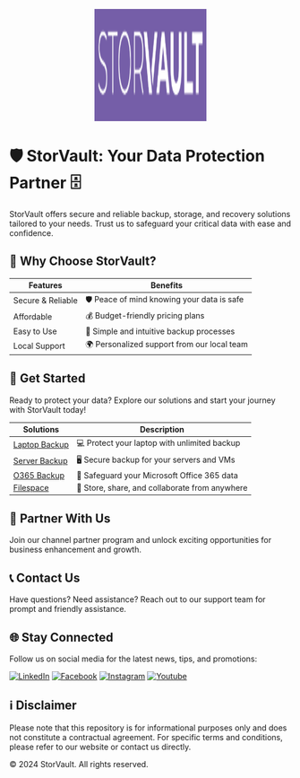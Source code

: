 <p align="center">
  <img src="https://github.com/StorVault/.github.io/blob/d8c57ec0139f6f644919363678cec2c71019763c/StorVault.png" alt="StorVault Logo" width="200" height="200">
</p>

# 🛡️ StorVault: Your Data Protection Partner 🗄️

StorVault offers secure and reliable backup, storage, and recovery solutions tailored to your needs. Trust us to safeguard your critical data with ease and confidence.

## 🌟 Why Choose StorVault?

| Features          | Benefits                                            |
|-------------------|-----------------------------------------------------|
| Secure & Reliable | 🛡️ Peace of mind knowing your data is safe         |
| Affordable        | 💰 Budget-friendly pricing plans                     |
| Easy to Use       | 🚀 Simple and intuitive backup processes             |
| Local Support     | 🌍 Personalized support from our local team          |

## 🚀 Get Started

Ready to protect your data? Explore our solutions and start your journey with StorVault today!

| Solutions         | Description                                        |
|-------------------|----------------------------------------------------|
| [Laptop Backup](#)  | 💻 Protect your laptop with unlimited backup       |
| [Server Backup](#)  | 🖥️ Secure backup for your servers and VMs          |
| [O365 Backup](#)    | 📧 Safeguard your Microsoft Office 365 data         |
| [Filespace](#)      | 📁 Store, share, and collaborate from anywhere     |

## 🤝 Partner With Us

Join our channel partner program and unlock exciting opportunities for business enhancement and growth.

## 📞 Contact Us

Have questions? Need assistance? Reach out to our support team for prompt and friendly assistance.

## 🌐 Stay Connected

Follow us on social media for the latest news, tips, and promotions:

[![LinkedIn](https://img.shields.io/badge/LinkedIn-Connect-blue?logo=linkedin&style=flat-square&logoColor=white)](#)
[![Facebook](https://img.shields.io/badge/Facebook-Follow-blue?logo=facebook&style=flat-square&logoColor=white)](#)
[![Instagram](https://img.shields.io/badge/Instagram-Follow-blue?logo=instagram&style=flat-square&logoColor=white)](#)
[![Youtube](https://img.shields.io/badge/Youtube-Subscribe-red?logo=youtube&style=flat-square&logoColor=white)](#)

## ℹ️ Disclaimer

Please note that this repository is for informational purposes only and does not constitute a contractual agreement. For specific terms and conditions, please refer to our website or contact us directly.

© 2024 StorVault. All rights reserved.
